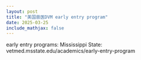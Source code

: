 ```yaml
---
layout: post
title: "美国兽医DVM early entry program"
date: 2025-03-25
include_mathjax: false
---
```


early entry programs:
Mississippi State: vetmed.msstate.edu/academics/early-entry-program

